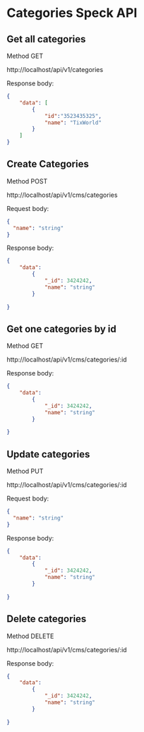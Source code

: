 # Categories Speck API

## Get all categories
Method GET

http://localhost/api/v1/categories

Response body:
```json
{
    "data": [
        {
            "id":"3523435325",
            "name": "TixWorld"
        }
    ]
}
```

## Create Categories
Method POST

http://localhost/api/v1/cms/categories

Request body:
```json
{
  "name": "string"
}
```

Response body:
```json
{
    "data": 
        {
            "_id": 3424242,
            "name": "string"
        }
    
}
```
## Get one categories by id
Method GET

http://localhost/api/v1/cms/categories/:id

Response body:
```json
{
    "data": 
        {
            "_id": 3424242,
            "name": "string"
        }
    
}
```
## Update categories 
Method PUT

http://localhost/api/v1/cms/categories/:id

Request body:
```json
{
  "name": "string"
}
```

Response body:
```json
{
    "data": 
        {
            "_id": 3424242,
            "name": "string"
        }
    
}
```

## Delete categories 
Method DELETE

http://localhost/api/v1/cms/categories/:id

Response body:
```json
{
    "data": 
        {
            "_id": 3424242,
            "name": "string"
        }
    
}
```